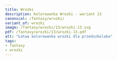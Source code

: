 ```yaml
---
title: Wrozki
description: Kolorowanka Wrozki - wariant 13
canonical: /fantasy/wrozki/
variant_of: wrozki
image: /fantasy/wrozki/13/wrozki-13.svg
pdf: /fantasy/wrozki/13/wrozki-13.pdf
alt: "Łatwa kolorowanka wrozki dla przedszkolaka"
tags:
- fantasy
- wrozki
---
```

